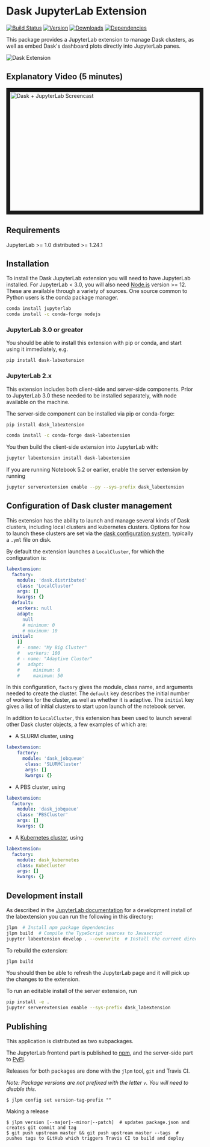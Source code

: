 # Dask JupyterLab Extension

[![Build Status](https://travis-ci.org/dask/dask-labextension.svg?branch=master)](https://travis-ci.org/dask/dask-labextension) [![Version](https://img.shields.io/npm/v/dask-labextension.svg)](https://www.npmjs.com/package/dask-labextension) [![Downloads](https://img.shields.io/npm/dm/dask-labextension.svg)](https://www.npmjs.com/package/dask-labextension) [![Dependencies](https://img.shields.io/librariesio/release/npm/dask-labextension.svg)](https://libraries.io/npm/dask-labextension)

This package provides a JupyterLab extension to manage Dask clusters,
as well as embed Dask's dashboard plots directly into JupyterLab panes.

![Dask Extension](./dask.png)

## Explanatory Video (5 minutes)

<a href="http://www.youtube.com/watch?feature=player_embedded&v=EX_voquHdk0 "
   target="_blank">
<img src="http://img.youtube.com/vi/EX_voquHdk0/0.jpg"
       alt="Dask + JupyterLab Screencast" width="560" height="315" border="10" />
</a>

## Requirements

JupyterLab >= 1.0
distributed >= 1.24.1

## Installation

To install the Dask JupyterLab extension you will need to have JupyterLab installed.
For JupyterLab < 3.0, you will also need [Node.js](https://nodejs.org/) version >= 12.
These are available through a variety of sources.
One source common to Python users is the conda package manager.

```bash
conda install jupyterlab
conda install -c conda-forge nodejs
```

### JupyterLab 3.0 or greater

You should be able to install this extension with pip or conda,
and start using it immediately, e.g.

```bash
pip install dask-labextension
```

### JupyterLab 2.x

This extension includes both client-side and server-side components.
Prior to JupyterLab 3.0 these needed to be installed separately,
with node available on the machine.

The server-side component can be installed via pip or conda-forge:

```bash
pip install dask_labextension
```

```bash
conda install -c conda-forge dask-labextension
```

You then build the client-side extension into JupyterLab with:

```bash
jupyter labextension install dask-labextension
```

If you are running Notebook 5.2 or earlier, enable the server extension by running

```bash
jupyter serverextension enable --py --sys-prefix dask_labextension
```

## Configuration of Dask cluster management

This extension has the ability to launch and manage several kinds of Dask clusters,
including local clusters and kubernetes clusters.
Options for how to launch these clusters are set via the
[dask configuration system](http://docs.dask.org/en/latest/configuration.html#configuration),
typically a `.yml` file on disk.

By default the extension launches a `LocalCluster`, for which the configuration is:

```yaml
labextension:
  factory:
    module: 'dask.distributed'
    class: 'LocalCluster'
    args: []
    kwargs: {}
  default:
    workers: null
    adapt:
      null
      # minimum: 0
      # maximum: 10
  initial:
    []
    # - name: "My Big Cluster"
    #   workers: 100
    # - name: "Adaptive Cluster"
    #   adapt:
    #     minimum: 0
    #     maximum: 50
```

In this configuration, `factory` gives the module, class name, and arguments needed to create the cluster.
The `default` key describes the initial number of workers for the cluster, as well as whether it is adaptive.
The `initial` key gives a list of initial clusters to start upon launch of the notebook server.

In addition to `LocalCluster`, this extension has been used to launch several other Dask cluster
objects, a few examples of which are:

- A SLURM cluster, using

```yaml
labextension:
    factory:
      module: 'dask_jobqueue'
       class: 'SLURMCluster'
       args: []
       kwargs: {}
```

- A PBS cluster, using

```yaml
labextension:
  factory:
    module: 'dask_jobqueue'
    class: 'PBSCluster'
    args: []
    kwargs: {}
```

- A [Kubernetes cluster](https://github.com/pangeo-data/pangeo-cloud-federation/blob/8f7f4bf9963ef1ed180dd20c952ff1aa8df54ca2/deployments/ocean/image/binder/dask_config.yaml#L37-L42), using

```yaml
labextension:
  factory:
    module: dask_kubernetes
    class: KubeCluster
    args: []
    kwargs: {}
```

## Development install

As described in the [JupyterLab documentation](https://jupyterlab.readthedocs.io/en/stable/extension/extension_dev.html#developing-a-prebuilt-extension)
for a development install of the labextension you can run the following in this directory:

```bash
jlpm  # Install npm package dependencies
jlpm build  # Compile the TypeScript sources to Javascript
jupyter labextension develop . --overwrite  # Install the current directory as an extension
```

To rebuild the extension:

```bash
jlpm build
```

You should then be able to refresh the JupyterLab page
and it will pick up the changes to the extension.

To run an editable install of the server extension, run

```bash
pip install -e .
jupyter serverextension enable --sys-prefix dask_labextension
```

## Publishing

This application is distributed as two subpackages.

The JupyterLab frontend part is published to [npm](https://www.npmjs.com/package/dask-labextension),
and the server-side part to [PyPI](https://pypi.org/project/dask-labextension/).

Releases for both packages are done with the `jlpm` tool, `git` and Travis CI.

_Note: Package versions are not prefixed with the letter `v`. You will need to disable this._

```console
$ jlpm config set version-tag-prefix ""
```

Making a release

```console
$ jlpm version [--major|--minor|--patch]  # updates package.json and creates git commit and tag
$ git push upstream master && git push upstream master --tags  # pushes tags to GitHub which triggers Travis CI to build and deploy
```

